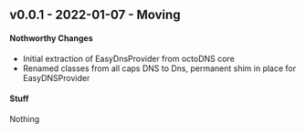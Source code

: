 ## v0.0.1 - 2022-01-07 - Moving

#### Nothworthy Changes

* Initial extraction of EasyDnsProvider from octoDNS core
* Renamed classes from all caps DNS to Dns, permanent shim in place for EasyDNSProvider

#### Stuff

Nothing
